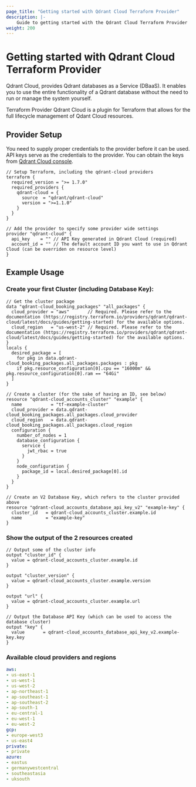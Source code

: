 ```yaml
---
page_title: "Getting started with Qdrant Cloud Terraform Provider"
description: |-
    Guide to getting started with the Qdrant Cloud Terraform Provider
weight: 200
---
```


# Getting started with Qdrant Cloud Terraform Provider
Qdrant Cloud, provides Qdrant databases as a Service (DBaaS).
It enables you to use the entire functionality of a Qdrant database without the need to run or manage the system yourself.

Terraform Provider Qdrant Cloud is a plugin for Terraform that allows for the full lifecycle management of Qdant Cloud resources.

## Provider Setup

You need to supply proper credentials to the provider before it can be used.
API keys serve as the credentials to the provider. You can obtain the keys from [Qdrant Cloud console](https://cloud.qdrant.io/).

```hcl
// Setup Terraform, including the qdrant-cloud providers
terraform {
  required_version = ">= 1.7.0"
  required_providers {
    qdrant-cloud = {
      source  = "qdrant/qdrant-cloud"
      version = ">=1.1.0"
    }
  }
}

// Add the provider to specify some provider wide settings
provider "qdrant-cloud" {
  api_key    = "" // API Key generated in Qdrant Cloud (required)
  account_id = "" // The default account ID you want to use in Qdrant Cloud (can be overriden on resource level)
}

```

## Example Usage

### Create your first Cluster (including Database Key):

```hcl
// Get the cluster package
data "qdrant-cloud_booking_packages" "all_packages" {
  cloud_provider = "aws"       // Required. Please refer to the documentation (https://registry.terraform.io/providers/qdrant/qdrant-cloud/latest/docs/guides/getting-started) for the available options.
  cloud_region   = "us-west-2" // Required. Please refer to the documentation (https://registry.terraform.io/providers/qdrant/qdrant-cloud/latest/docs/guides/getting-started) for the available options.
}
locals {
  desired_package = [
    for pkg in data.qdrant-cloud_booking_packages.all_packages.packages : pkg
    if pkg.resource_configuration[0].cpu == "16000m" && pkg.resource_configuration[0].ram == "64Gi"
  ]
}

// Create a cluster (for the sake of having an ID, see below)
resource "qdrant-cloud_accounts_cluster" "example" {
  name           = "tf-example-cluster"
  cloud_provider = data.qdrant-cloud_booking_packages.all_packages.cloud_provider
  cloud_region   = data.qdrant-cloud_booking_packages.all_packages.cloud_region
  configuration {
    number_of_nodes = 1
    database_configuration {
      service {
        jwt_rbac = true
      }
    }
    node_configuration {
      package_id = local.desired_package[0].id
    }
  }
}

// Create an V2 Database Key, which refers to the cluster provided above
resource "qdrant-cloud_accounts_database_api_key_v2" "example-key" {
  cluster_id   = qdrant-cloud_accounts_cluster.example.id
  name         = "example-key"
}

```

### Show the output of the 2 resources created

```hcl
// Output some of the cluster info
output "cluster_id" {
  value = qdrant-cloud_accounts_cluster.example.id
}

output "cluster_version" {
  value = qdrant-cloud_accounts_cluster.example.version
}

output "url" {
  value = qdrant-cloud_accounts_cluster.example.url
}

// Output the Database API Key (which can be used to access the database cluster)
output "key" {
  value       = qdrant-cloud_accounts_database_api_key_v2.example-key.key
}
```

### Available cloud providers and regions
```yaml
aws:
- us-east-1
- us-west-1
- us-west-2
- ap-northeast-1
- ap-southeast-1
- ap-southeast-2
- ap-south-1
- eu-central-1
- eu-west-1
- eu-west-2
gcp:
- europe-west3
- us-east4
private:
- private
azure:
- eastus
- germanywestcentral
- southeastasia
- uksouth

```

